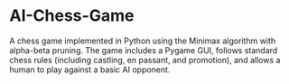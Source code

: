 # AI-Chess-Game
A chess game implemented in Python using the Minimax algorithm with alpha-beta pruning. The game includes a Pygame GUI, follows standard chess rules (including castling, en passant, and promotion), and allows a human to play against a basic AI opponent.
